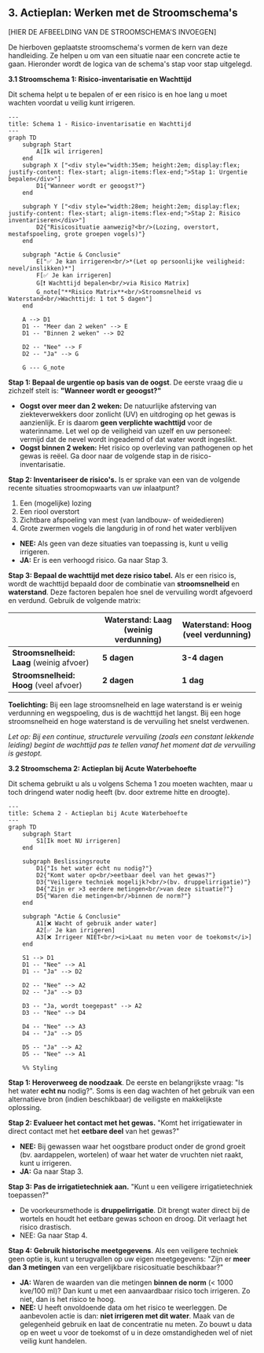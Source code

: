 ## 3\. Actieplan: Werken met de Stroomschema's

\[HIER DE AFBEELDING VAN DE STROOMSCHEMA'S INVOEGEN\]

De hierboven geplaatste stroomschema's vormen de kern van deze handleiding. Ze helpen u om van een situatie naar een concrete actie te gaan. Hieronder wordt de logica van de schema's stap voor stap uitgelegd.

**3.1 Stroomschema 1: Risico-inventarisatie en Wachttijd**

Dit schema helpt u te bepalen of er een risico is en hoe lang u moet wachten voordat u veilig kunt irrigeren.

```mermaid
---
title: Schema 1 - Risico-inventarisatie en Wachttijd
---
graph TD
    subgraph Start
        A[Ik wil irrigeren]
    end
    subgraph X ["<div style="width:35em; height:2em; display:flex; justify-content: flex-start; align-items:flex-end;">Stap 1: Urgentie bepalen</div>"]
        D1{"Wanneer wordt er geoogst?"}
    end

    subgraph Y ["<div style="width:28em; height:2em; display:flex; justify-content: flex-start; align-items:flex-end;">Stap 2: Risico inventariseren</div>"]
        D2{"Risicosituatie aanwezig?<br/>(Lozing, overstort, mestafspoeling, grote groepen vogels)"}
    end

    subgraph "Actie & Conclusie"
        E["✅ Je kan irrigeren<br/>*(Let op persoonlijke veiligheid: nevel/inslikken)*"]
        F[✅ Je kan irrigeren]
        G[❗ Wachttijd bepalen<br/>via Risico Matrix]
        G_note["**Risico Matrix**<br/>Stroomsnelheid vs Waterstand<br/>Wachttijd: 1 tot 5 dagen"]
    end

    A --> D1
    D1 -- "Meer dan 2 weken" --> E
    D1 -- "Binnen 2 weken" --> D2
    
    D2 -- "Nee" --> F
    D2 -- "Ja" --> G
    
    G --- G_note
```

**Stap 1: Bepaal de urgentie op basis van de oogst**. De eerste vraag die u zichzelf stelt is: **"Wanneer wordt er geoogst?"**

- **Oogst over meer dan 2 weken:** De natuurlijke afsterving van ziekteverwekkers door zonlicht (UV) en uitdroging op het gewas is aanzienlijk. Er is daarom **geen verplichte wachttijd** voor de waterinname. Let wel op de veiligheid van uzelf en uw personeel: vermijd dat de nevel wordt ingeademd of dat water wordt ingeslikt.
- **Oogst binnen 2 weken:** Het risico op overleving van pathogenen op het gewas is reëel. Ga door naar de volgende stap in de risico-inventarisatie.

**Stap 2: Inventariseer de risico's.** Is er sprake van een van de volgende recente situaties stroomopwaarts van uw inlaatpunt?

1. Een (mogelijke) lozing
2. Een riool overstort
3. Zichtbare afspoeling van mest (van landbouw- of weidedieren)
4. Grote zwermen vogels die langdurig in of rond het water verblijven

- **NEE:** Als geen van deze situaties van toepassing is, kunt u veilig irrigeren.
- **JA:** Er is een verhoogd risico. Ga naar Stap 3.

**Stap 3: Bepaal de wachttijd met deze risico tabel.** Als er een risico is, wordt de wachttijd bepaald door de combinatie van **stroomsnelheid** en **waterstand**. Deze factoren bepalen hoe snel de vervuiling wordt afgevoerd en verdund. Gebruik de volgende matrix:

|     | **Waterstand: Laag** (weinig verdunning) | **Waterstand: Hoog** (veel verdunning) |
| --- | --- | --- |
| **Stroomsnelheid: Laag** (weinig afvoer) | **5 dagen** | **3-4 dagen** |
| **Stroomsnelheid: Hoog** (veel afvoer) | **2 dagen** | **1 dag** |

**Toelichting:** Bij een lage stroomsnelheid en lage waterstand is er weinig verdunning en wegspoeling, dus is de wachttijd het langst. Bij een hoge stroomsnelheid en hoge waterstand is de vervuiling het snelst verdwenen.

_Let op: Bij een continue, structurele vervuiling (zoals een constant lekkende leiding) begint de wachttijd pas te tellen vanaf het moment dat de vervuiling is gestopt._

**3.2 Stroomschema 2: Actieplan bij Acute Waterbehoefte**

Dit schema gebruikt u als u volgens Schema 1 zou moeten wachten, maar u toch dringend water nodig heeft (bv. door extreme hitte en droogte).

```mermaid
---
title: Schema 2 - Actieplan bij Acute Waterbehoefte
---
graph TD
    subgraph Start
        S1[Ik moet NU irrigeren]
    end

    subgraph Beslissingsroute
        D1{"Is het water écht nu nodig?"}
        D2{"Komt water op<br/>eetbaar deel van het gewas?"}
        D3{"Veiligere techniek mogelijk?<br/>(bv. druppelirrigatie)"}
        D4{"Zijn er >3 eerdere metingen<br/>van deze situatie?"}
        D5{"Waren die metingen<br/>binnen de norm?"}
    end

    subgraph "Actie & Conclusie"
        A1[❌ Wacht of gebruik ander water]
        A2[✅ Je kan irrigeren]
        A3[❌ Irrigeer NIET<br/><i>Laat nu meten voor de toekomst</i>]
    end
    
    S1 --> D1
    D1 -- "Nee" --> A1
    D1 -- "Ja" --> D2
    
    D2 -- "Nee" --> A2
    D2 -- "Ja" --> D3
    
    D3 -- "Ja, wordt toegepast" --> A2
    D3 -- "Nee" --> D4
    
    D4 -- "Nee" --> A3
    D4 -- "Ja" --> D5
    
    D5 -- "Ja" --> A2
    D5 -- "Nee" --> A1

    %% Styling
```

**Stap 1: Heroverweeg de noodzaak**. De eerste en belangrijkste vraag: "Is het water **echt nu** nodig?". Soms is een dag wachten of het gebruik van een alternatieve bron (indien beschikbaar) de veiligste en makkelijkste oplossing.

**Stap 2: Evalueer het contact met het gewas.** "Komt het irrigatiewater in direct contact met het **eetbare deel** van het gewas?"

- **NEE:** Bij gewassen waar het oogstbare product onder de grond groeit (bv. aardappelen, wortelen) of waar het water de vruchten niet raakt, kunt u irrigeren.
- **JA:** Ga naar Stap 3.

**Stap 3: Pas de irrigatietechniek aan.** "Kunt u een veiligere irrigatietechniek toepassen?"

- De voorkeursmethode is **druppelirrigatie**. Dit brengt water direct bij de wortels en houdt het eetbare gewas schoon en droog. Dit verlaagt het risico drastisch.
- NEE: Ga naar Stap 4.

**Stap 4: Gebruik historische meetgegevens**. Als een veiligere techniek geen optie is, kunt u terugvallen op uw eigen meetgegevens: "Zijn er **meer dan 3 metingen** van een vergelijkbare risicosituatie beschikbaar?"

- **JA:** Waren de waarden van die metingen **binnen de norm** (< 1000 kve/100 ml)? Dan kunt u met een aanvaardbaar risico toch irrigeren. Zo niet, dan is het risico te hoog.
- **NEE:** U heeft onvoldoende data om het risico te weerleggen. De aanbevolen actie is dan: **niet irrigeren met dit water**. Maak van de gelegenheid gebruik en laat de concentratie nu meten. Zo bouwt u data op en weet u voor de toekomst of u in deze omstandigheden wel of niet veilig kunt handelen.
